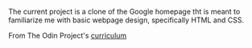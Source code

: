 The current project is a clone of the Google homepage tht is meant to familiarize me with basic webpage design, specifically HTML and CSS.

From The Odin Project's [curriculum](http://www.theodinproject.com/web-development-101/html-css)